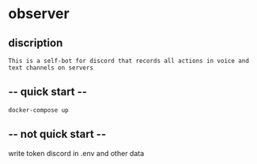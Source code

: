 # observer
 
## discription
```
This is a self-bot for discord that records all actions in voice and text channels on servers
```

## -- quick start --
```
docker-compose up 
```

## -- not quick start --

write token discord in .env and other data
